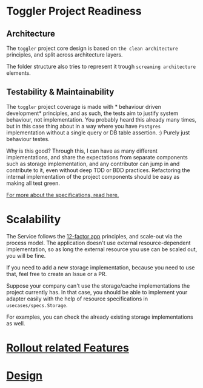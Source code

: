 # Toggler Project Readiness

## Architecture

The `toggler` project core design is based on `the clean architecture` principles,
and split across architecture layers.

The folder structure also tries to represent it trough `screaming architecture` elements.

## Testability & Maintainability

The `toggler` project coverage is made with * behaviour driven development* principles,
and as such, the tests aim to justify system behaviour, not implementation.
You probably heard this already many times, but in this case thing about in a way
where you have `Postgres` implementation without a single query or DB table assertion. :)
Purely just behaviour testes.

Why is this good? Through this, I can have as many different implementations,
and share the expectations from separate components such as storage implementation,
and any contributor can jump in and contribute to it, even without deep TDD or BDD practices.
Refactoring the internal implementation of the project components should be easy as making all test green.

[For more about the specifications, read here.](/docs/design/sharedspecs.md)

# Scalability

The Service follows the [12-factor app](https://12factor.net/) principles,
and scale-out via the process model.
The application doesn't use external resource-dependent implementation,
so as long the external resource you use can be scaled out, you will be fine.

If you need to add a new storage implementation,
because you need to use that,
feel free to create an Issue or a PR.

Suppose your company can't use the storage/cache implementations the project currently has. In that case, you should be able to implement your adapter easily with the help of resource specifications in `usecases/specs.Storage`.

For examples, you can check the already existing storage implementations as well.

# [Rollout related Features](/docs/release/README.md)

# [Design](/docs/design/README.md)
